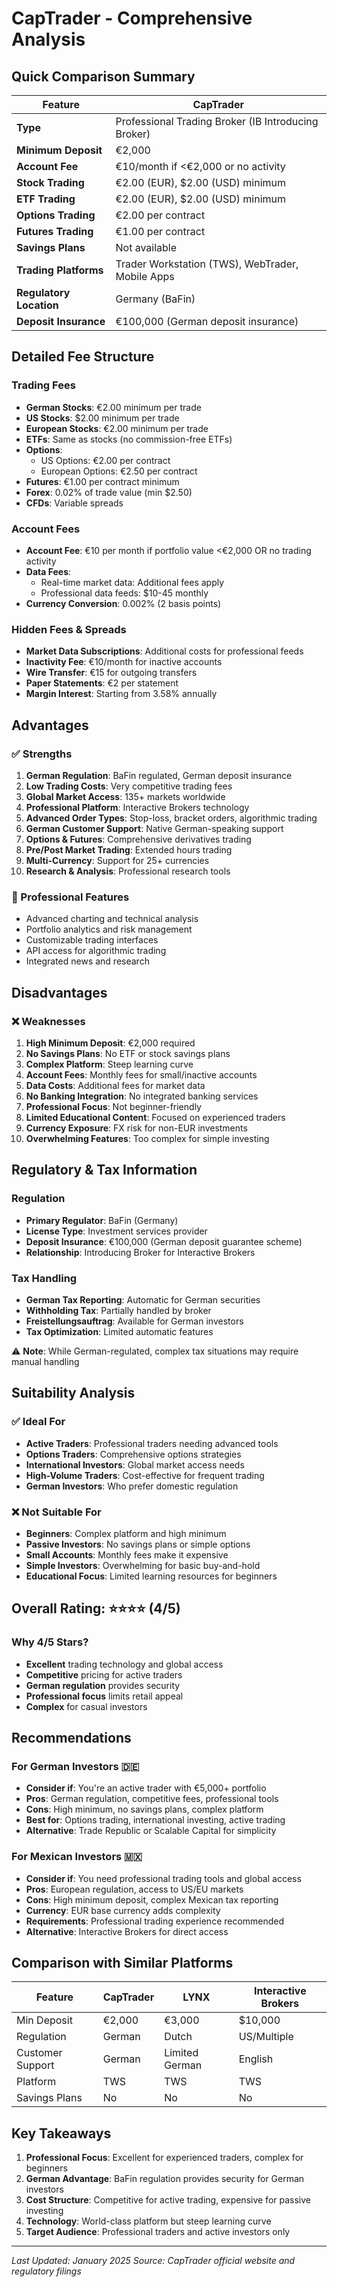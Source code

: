 # CapTrader - Comprehensive Analysis

## Quick Comparison Summary

| Feature | CapTrader |
|---------|-----------|
| **Type** | Professional Trading Broker (IB Introducing Broker) |
| **Minimum Deposit** | €2,000 |
| **Account Fee** | €10/month if <€2,000 or no activity |
| **Stock Trading** | €2.00 (EUR), $2.00 (USD) minimum |
| **ETF Trading** | €2.00 (EUR), $2.00 (USD) minimum |
| **Options Trading** | €2.00 per contract |
| **Futures Trading** | €1.00 per contract |
| **Savings Plans** | Not available |
| **Trading Platforms** | Trader Workstation (TWS), WebTrader, Mobile Apps |
| **Regulatory Location** | Germany (BaFin) |
| **Deposit Insurance** | €100,000 (German deposit insurance) |

## Detailed Fee Structure

### Trading Fees
- **German Stocks**: €2.00 minimum per trade
- **US Stocks**: $2.00 minimum per trade  
- **European Stocks**: €2.00 minimum per trade
- **ETFs**: Same as stocks (no commission-free ETFs)
- **Options**: 
  - US Options: €2.00 per contract
  - European Options: €2.50 per contract
- **Futures**: €1.00 per contract minimum
- **Forex**: 0.02% of trade value (min $2.50)
- **CFDs**: Variable spreads

### Account Fees
- **Account Fee**: €10 per month if portfolio value <€2,000 OR no trading activity
- **Data Fees**: 
  - Real-time market data: Additional fees apply
  - Professional data feeds: $10-45 monthly
- **Currency Conversion**: 0.002% (2 basis points)

### Hidden Fees & Spreads
- **Market Data Subscriptions**: Additional costs for professional feeds
- **Inactivity Fee**: €10/month for inactive accounts
- **Wire Transfer**: €15 for outgoing transfers
- **Paper Statements**: €2 per statement
- **Margin Interest**: Starting from 3.58% annually

## Advantages

### ✅ Strengths
1. **German Regulation**: BaFin regulated, German deposit insurance
2. **Low Trading Costs**: Very competitive trading fees
3. **Global Market Access**: 135+ markets worldwide
4. **Professional Platform**: Interactive Brokers technology
5. **Advanced Order Types**: Stop-loss, bracket orders, algorithmic trading
6. **German Customer Support**: Native German-speaking support
7. **Options & Futures**: Comprehensive derivatives trading
8. **Pre/Post Market Trading**: Extended hours trading
9. **Multi-Currency**: Support for 25+ currencies
10. **Research & Analysis**: Professional research tools

### 🔧 Professional Features
- Advanced charting and technical analysis
- Portfolio analytics and risk management
- Customizable trading interfaces
- API access for algorithmic trading
- Integrated news and research

## Disadvantages

### ❌ Weaknesses
1. **High Minimum Deposit**: €2,000 required
2. **No Savings Plans**: No ETF or stock savings plans
3. **Complex Platform**: Steep learning curve
4. **Account Fees**: Monthly fees for small/inactive accounts
5. **Data Costs**: Additional fees for market data
6. **No Banking Integration**: No integrated banking services
7. **Professional Focus**: Not beginner-friendly
8. **Limited Educational Content**: Focused on experienced traders
9. **Currency Exposure**: FX risk for non-EUR investments
10. **Overwhelming Features**: Too complex for simple investing

## Regulatory & Tax Information

### Regulation
- **Primary Regulator**: BaFin (Germany)
- **License Type**: Investment services provider
- **Deposit Insurance**: €100,000 (German deposit guarantee scheme)
- **Relationship**: Introducing Broker for Interactive Brokers

### Tax Handling
- **German Tax Reporting**: Automatic for German securities
- **Withholding Tax**: Partially handled by broker
- **Freistellungsauftrag**: Available for German investors
- **Tax Optimization**: Limited automatic features

⚠️ **Note**: While German-regulated, complex tax situations may require manual handling

## Suitability Analysis

### ✅ Ideal For
- **Active Traders**: Professional traders needing advanced tools
- **Options Traders**: Comprehensive options strategies
- **International Investors**: Global market access needs
- **High-Volume Traders**: Cost-effective for frequent trading
- **German Investors**: Who prefer domestic regulation

### ❌ Not Suitable For
- **Beginners**: Complex platform and high minimum
- **Passive Investors**: No savings plans or simple options
- **Small Accounts**: Monthly fees make it expensive
- **Simple Investors**: Overwhelming for basic buy-and-hold
- **Educational Focus**: Limited learning resources for beginners

## Overall Rating: ⭐⭐⭐⭐ (4/5)

### Why 4/5 Stars?
- **Excellent** trading technology and global access
- **Competitive** pricing for active traders
- **German regulation** provides security
- **Professional focus** limits retail appeal
- **Complex** for casual investors

## Recommendations

### For German Investors 🇩🇪
- **Consider if**: You're an active trader with €5,000+ portfolio
- **Pros**: German regulation, competitive fees, professional tools
- **Cons**: High minimum, no savings plans, complex platform
- **Best for**: Options trading, international investing, active trading
- **Alternative**: Trade Republic or Scalable Capital for simplicity

### For Mexican Investors 🇲🇽
- **Consider if**: You need professional trading tools and global access
- **Pros**: European regulation, access to US/EU markets
- **Cons**: High minimum deposit, complex Mexican tax reporting
- **Currency**: EUR base currency adds complexity
- **Requirements**: Professional trading experience recommended
- **Alternative**: Interactive Brokers for direct access

## Comparison with Similar Platforms

| Feature | CapTrader | LYNX | Interactive Brokers |
|---------|-----------|------|-------------------|
| Min Deposit | €2,000 | €3,000 | $10,000 |
| Regulation | German | Dutch | US/Multiple |
| Customer Support | German | Limited German | English |
| Platform | TWS | TWS | TWS |
| Savings Plans | No | No | No |

## Key Takeaways
1. **Professional Focus**: Excellent for experienced traders, complex for beginners
2. **German Advantage**: BaFin regulation provides security for German investors
3. **Cost Structure**: Competitive for active trading, expensive for passive investing
4. **Technology**: World-class platform but steep learning curve
5. **Target Audience**: Professional traders and active investors only

---
*Last Updated: January 2025*
*Source: CapTrader official website and regulatory filings*
